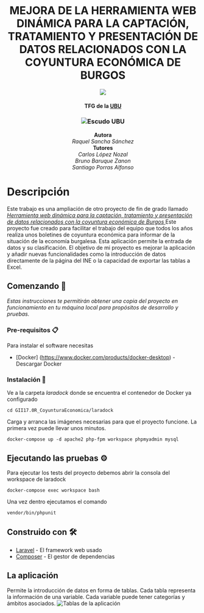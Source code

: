 <h1 align="center">
  MEJORA DE LA HERRAMIENTA WEB DINÁMICA PARA LA CAPTACIÓN, TRATAMIENTO Y PRESENTACIÓN DE DATOS RELACIONADOS CON LA COYUNTURA ECONÓMICA DE BURGOS
</h1>
<p align="center">
  <a href="https://app.codacy.com/gh/RaquelSancha/GII17.0R_CoyunturaEconomica/dashboard?branch=master"><img src="https://app.codacy.com/project/badge/Grade/5a86b32c970a40a981b82a1324254596"/></a>
</p>
<h4 align="center">TFG de la <a href="https://www.ubu.es/">UBU</a></h4>
<h3 align="center">
  <img href="Docs/readme/escudoubu.jpg" alt="Escudo UBU"/> 
</h3>
<p align="center">
  <b>Autora</b><br>
  <i>Raquel Sancha Sánchez</i><br>
  <b>Tutores</b><br>
  <i>Carlos López Nozal</i><br>
  <i>Bruno Baruque Zanon</i><br>
  <i>Santiago Porras Alfonso</i><br>
</p>

# Descripción
Este trabajo es una ampliación de otro proyecto de fin de grado llamado <a href="https://github.com/NelsonParamo/GI16.M_ProyectoCoyuntura">_Herramienta web dinámica para la captación, tratamiento y presentación de datos relacionados con la coyuntura económica de Burgos_ </a>
Este proyecto fue creado para facilitar el trabajo del equipo que todos los años realiza unos boletines de coyuntura económica para informar de la situación de la economía burgalesa.
Esta aplicación permite la entrada de datos y su clasificación.
El objetivo de mi proyecto es mejorar la aplicación y añadir nuevas funcionalidades como la introducción de datos directamente de la página del INE o la capacidad de exportar las tablas a Excel.
## Comenzando 🚀
_Estas instrucciones te permitirán obtener una copia del proyecto en funcionamiento en tu máquina local para propósitos de desarrollo y pruebas._
### Pre-requisitos 📋
Para instalar el software necesitas
* [Docker] (https://www.docker.com/products/docker-desktop) - Descargar Docker

### Instalación 🔧
Ve a la carpeta _laradock_ donde se encuentra el contenedor de Docker ya configurado
```
cd GII17.0R_CoyunturaEconomica/laradock
```
Carga y arranca las imágenes necesarias para que el proyecto funcione. La primera vez puede llevar unos minutos.
```
docker-compose up -d apache2 php-fpm workspace phpmyadmin mysql
```
## Ejecutando las pruebas ⚙️
Para ejecutar los tests del proyecto debemos abrir la consola del workspace de laradock
```
docker-compose exec workspace bash
```
Una vez dentro ejecutamos el comando
```
vendor/bin/phpunit
```
## Construido con 🛠️
* [Laravel](https://laravel.com/) - El framework web usado
* [Composer](https://getcomposer.org/) - El gestor de dependencias

## La aplicación
Permite la introducción de datos en forma de tablas. Cada tabla representa la información de una variable. Cada variable puede tener categorías y ámbitos asociados.
 <img href="Docs/imagenes/verTabla.jpg" alt="Tablas de la aplicación"/> 
